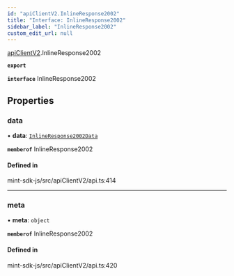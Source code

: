 ```yaml
---
id: "apiClientV2.InlineResponse2002"
title: "Interface: InlineResponse2002"
sidebar_label: "InlineResponse2002"
custom_edit_url: null
---
```


[apiClientV2](../modules/apiClientV2).InlineResponse2002

**`export`**

**`interface`** InlineResponse2002

## Properties

### data

• **data**: [`InlineResponse2002Data`](apiClientV2.InlineResponse2002Data)

**`memberof`** InlineResponse2002

#### Defined in

mint-sdk-js/src/apiClientV2/api.ts:414

___

### meta

• **meta**: `object`

**`memberof`** InlineResponse2002

#### Defined in

mint-sdk-js/src/apiClientV2/api.ts:420
